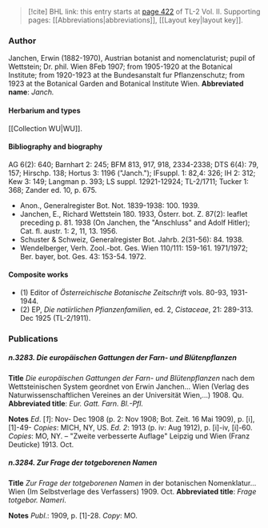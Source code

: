 > [!cite] BHL link: this entry starts at [page 422](https://www.biodiversitylibrary.org/page/33068664) of TL-2 Vol. II.
> Supporting pages: [[Abbreviations|abbreviations]], [[Layout key|layout key]].

### Author

Janchen, Erwin (1882-1970), Austrian botanist and nomenclaturist; pupil of Wettstein; Dr. phil. Wien 8Feb 1907; from 1905-1920 at the Botanical Institute; from 1920-1923 at the Bundesanstalt fur Pflanzenschutz; from 1923 at the Botanical Garden and Botanical Institute Wien.
**Abbreviated name**: *Janch.*

#### Herbarium and types

[[Collection WU|WU]].

#### Bibliography and biography

AG 6(2): 640; Barnhart 2: 245; BFM 813, 917, 918, 2334-2338; DTS 6(4): 79, 157; Hirschp. 138; Hortus 3: 1196 ("Janch."); IFsuppl. 1: 82,4: 326; IH 2: 312; Kew 3: 149; Langman p. 393; LS suppl. 12921-12924; TL-2/1711; Tucker 1: 368; Zander ed. 10, p. 675.
- Anon., Generalregister Bot. Not. 1839-1938: 100. 1939.
- Janchen, E., Richard Wettstein 180. 1933, Österr. bot. Z. 87(2): leaflet preceding p. 81. 1938 (On Janchen, the "Anschluss" and Adolf Hitler); Cat. fl. austr. 1: 2, 11, 13. 1956.
- Schuster & Schweiz, Generalregister Bot. Jahrb. 2(31-56): 84. 1938.
- Wendelberger, Verh. Zool.-bot. Ges. Wien 110/111: 159-161. 1971/1972; Ber. bayer, bot. Ges. 43: 153-54. 1972.

#### Composite works

- (1) Editor of *Österreichische Botanische Zeitschrift* vols. 80-93, 1931-1944.
- (2) EP, *Die natiirlichen Pfianzenfamilien*, ed. 2, *Cistaceae*, 21: 289-313. Dec 1925 (TL-2/1911).

### Publications

##### n.3283. Die europäischen Gattungen der Farn- und Blütenpflanzen

**Title**
*Die europäischen Gattungen der Farn- und Blütenpflanzen* nach dem Wettsteinischen System geordnet von Erwin Janchen... Wien (Verlag des Naturwissenschaftlichen Vereines an der Universität Wien,...) 1908. Qu.
**Abbreviated title**: *Eur. Gatt. Farn. Bl.-Pfl.*

**Notes**
*Ed*. \[*1*\]: Nov- Dec 1908 (p. 2: Nov 1908; Bot. Zeit. 16 Mai 1909), p. \[i\], \[1\]-49- *Copies*: MICH, NY, US.
*Ed. 2*: 1913 (p. iv: Aug 1912), p. \[i\]-iv, \[i\]-60. *Copies*: MO, NY. – "Zweite verbesserte Auflage" Leipzig und Wien (Franz Deuticke) 1913. Oct.

##### n.3284. Zur Frage der totgeborenen Namen

**Title**
*Zur Frage der totgeborenen Namen* in der botanischen Nomenklatur... Wien (Im Selbstverlage des Verfassers) 1909. Oct.
**Abbreviated title**: *Frage totgebor. Nameri*.

**Notes**
*Publ*.: 1909, p. \[1\]-28. *Copy*: MO.

